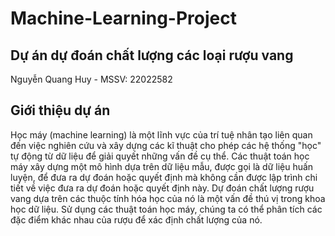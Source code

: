 # Machine-Learning-Project
## Dự án dự đoán chất lượng các loại rượu vang
Nguyễn Quang Huy - MSSV: 22022582
## Giới thiệu dự án
Học máy (machine learning) là một lĩnh vực của trí tuệ nhân tạo liên quan đến việc nghiên cứu và xây dựng các kĩ thuật cho phép các hệ thống "học" tự động từ dữ liệu để giải quyết những vấn đề cụ thể. Các thuật toán học máy xây dựng một mô hình dựa trên dữ liệu mẫu, được gọi là dữ liệu huấn luyện, để đưa ra dự đoán hoặc quyết định mà không cần được lập trình chi tiết về việc đưa ra dự đoán hoặc quyết định này. Dự đoán chất lượng rượu vang dựa trên các thuộc tính hóa học của nó là một vấn đề thú vị trong khoa học dữ liệu. Sử dụng các thuật toán học máy, chúng ta có thể phân tích các đặc điểm khác nhau của rượu để xác định chất lượng của nó. 
